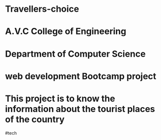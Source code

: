 # Travellers-choice 
# A.V.C College of Engineering
# Department of Computer Science
# web development Bootcamp project
# This project is to know the information about the tourist places of the country
#tech
